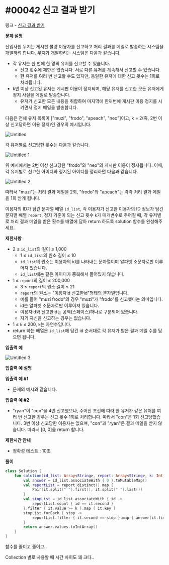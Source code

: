 # #00042 신고 결과 받기

링크 - [신고 결과 받기](https://school.programmers.co.kr/learn/courses/30/lessons/92334)

**문제 설명**

신입사원 무지는 게시판 불량 이용자를 신고하고 처리 결과를 메일로 발송하는 시스템을 개발하려 합니다. 무지가 개발하려는 시스템은 다음과 같습니다.

- 각 유저는 한 번에 한 명의 유저를 신고할 수 있습니다.
    - 신고 횟수에 제한은 없습니다. 서로 다른 유저를 계속해서 신고할 수 있습니다.
    - 한 유저를 여러 번 신고할 수도 있지만, 동일한 유저에 대한 신고 횟수는 1회로 처리됩니다.
- k번 이상 신고된 유저는 게시판 이용이 정지되며, 해당 유저를 신고한 모든 유저에게 정지 사실을 메일로 발송합니다.
    - 유저가 신고한 모든 내용을 취합하여 마지막에 한꺼번에 게시판 이용 정지를 시키면서 정지 메일을 발송합니다.

다음은 전체 유저 목록이 ["muzi", "frodo", "apeach", "neo"]이고, k = 2(즉, 2번 이상 신고당하면 이용 정지)인 경우의 예시입니다.

![Untitled](https://user-images.githubusercontent.com/105714784/221393049-ce06c8fd-325c-4bfc-b7ca-2f43d42f8cec.png)

각 유저별로 신고당한 횟수는 다음과 같습니다.

![Untitled 1](https://user-images.githubusercontent.com/105714784/221393053-99814eb2-b324-4a2f-a641-bab0aba4710e.png)

위 예시에서는 2번 이상 신고당한 "frodo"와 "neo"의 게시판 이용이 정지됩니다. 이때, 각 유저별로 신고한 아이디와 정지된 아이디를 정리하면 다음과 같습니다.

![Untitled 2](https://user-images.githubusercontent.com/105714784/221393059-f758ecb0-ef3b-4e98-8887-436ba4a94ecd.png)

따라서 "muzi"는 처리 결과 메일을 2회, "frodo"와 "apeach"는 각각 처리 결과 메일을 1회 받게 됩니다.

이용자의 ID가 담긴 문자열 배열 `id_list`, 각 이용자가 신고한 이용자의 ID 정보가 담긴 문자열 배열 `report`, 정지 기준이 되는 신고 횟수 `k`가 매개변수로 주어질 때, 각 유저별로 처리 결과 메일을 받은 횟수를 배열에 담아 return 하도록 solution 함수를 완성해주세요.

****제한사항****

- 2 ≤ `id_list`의 길이 ≤ 1,000
    - 1 ≤ `id_list`의 원소 길이 ≤ 10
    - `id_list`의 원소는 이용자의 id를 나타내는 문자열이며 알파벳 소문자로만 이루어져 있습니다.
    - `id_list`에는 같은 아이디가 중복해서 들어있지 않습니다.
- 1 ≤ `report`의 길이 ≤ 200,000
    - 3 ≤ `report`의 원소 길이 ≤ 21
    - `report`의 원소는 "이용자id 신고한id"형태의 문자열입니다.
    - 예를 들어 "muzi frodo"의 경우 "muzi"가 "frodo"를 신고했다는 의미입니다.
    - id는 알파벳 소문자로만 이루어져 있습니다.
    - 이용자id와 신고한id는 공백(스페이스)하나로 구분되어 있습니다.
    - 자기 자신을 신고하는 경우는 없습니다.
- 1 ≤ `k` ≤ 200, `k`는 자연수입니다.
- return 하는 배열은 `id_list`에 담긴 id 순서대로 각 유저가 받은 결과 메일 수를 담으면 됩니다.

****입출력 예****

![Untitled 3](https://user-images.githubusercontent.com/105714784/221393068-c1ffa455-3115-4a84-956f-28042970187d.png)

****입출력 예 설명****

**입출력 예 #1**

- 문제의 예시와 같습니다.

**입출력 예 #2**

- "ryan"이 "con"을 4번 신고했으나, 주어진 조건에 따라 한 유저가 같은 유저를 여러 번 신고한 경우는 신고 횟수 1회로 처리합니다. 따라서 "con"은 1회 신고당했습니다. 3번 이상 신고당한 이용자는 없으며, "con"과 "ryan"은 결과 메일을 받지 않습니다. 따라서 [0, 0]을 return 합니다.

**제한시간 안내**

- 정확성 테스트 : 10초

**풀이**

```kotlin
class Solution {
    fun solution(id_list: Array<String>, report: Array<String>, k: Int): IntArray {
        val answer = id_list.associateWith { 0 }.toMutableMap()
        val reportList = report.distinct().map {
            Pair(it.split(" ").first(), it.split(" ").last())
        }
        val stopList = id_list.associateWith { id ->
            reportList.count { id == it.second }
        }.filter { it.value >= k }.map { it.key }
        stopList.forEach { stop ->
            reportList.filter { it.second == stop }.map { answer[it.first] = answer[it.first]!! + 1 }
        }
        return answer.values.toIntArray()
    }
}
```

함수를 줄이고 줄이고..

Collection 별로 사용할 때 시간 차이도 꽤 크다..
